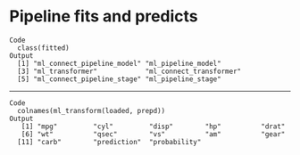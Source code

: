 # Pipeline fits and predicts

    Code
      class(fitted)
    Output
      [1] "ml_connect_pipeline_model" "ml_pipeline_model"        
      [3] "ml_transformer"            "ml_connect_transformer"   
      [5] "ml_connect_pipeline_stage" "ml_pipeline_stage"        

---

    Code
      colnames(ml_transform(loaded, prepd))
    Output
       [1] "mpg"         "cyl"         "disp"        "hp"          "drat"       
       [6] "wt"          "qsec"        "vs"          "am"          "gear"       
      [11] "carb"        "prediction"  "probability"

